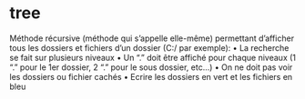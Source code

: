 # tree

Méthode récursive (méthode qui s’appelle elle-même) permettant d’afficher tous
les dossiers et fichiers d’un dossier (C:/ par exemple):
• La recherche se fait sur plusieurs niveaux
• Un “.” doit être affiché pour chaque niveaux (1 “.” pour le 1er dossier, 2 “.” pour le sous
dossier, etc...)
• On ne doit pas voir les dossiers ou fichier cachés
• Ecrire les dossiers en vert et les fichiers en bleu
